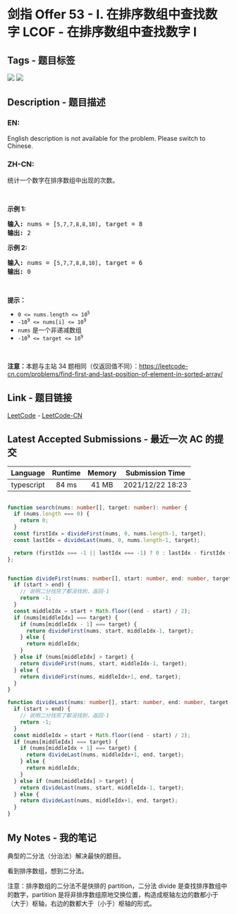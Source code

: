 
# 剑指 Offer 53 - I. 在排序数组中查找数字  LCOF - 在排序数组中查找数字 I

## Tags - 题目标签

 <img src="https://img.shields.io/badge/Array-数组-blue.svg">   <img src="https://img.shields.io/badge/Binary Search-二分查找-blue.svg">  


## Description - 题目描述

### EN:
English description is not available for the problem. Please switch to Chinese.

### ZH-CN:
<p>统计一个数字在排序数组中出现的次数。</p>

<p> </p>

<p><strong>示例 1:</strong></p>

<pre>
<strong>输入:</strong> nums = [<code>5,7,7,8,8,10]</code>, target = 8
<strong>输出:</strong> 2</pre>

<p><strong>示例 2:</strong></p>

<pre>
<strong>输入:</strong> nums = [<code>5,7,7,8,8,10]</code>, target = 6
<strong>输出:</strong> 0</pre>

<p> </p>

<p><strong>提示：</strong></p>

<ul>
	<li><code>0 <= nums.length <= 10<sup>5</sup></code></li>
	<li><code>-10<sup>9</sup> <= nums[i] <= 10<sup>9</sup></code></li>
	<li><code>nums</code> 是一个非递减数组</li>
	<li><code>-10<sup>9</sup> <= target <= 10<sup>9</sup></code></li>
</ul>

<p> </p>

<p><strong>注意：</strong>本题与主站 34 题相同（仅返回值不同）：<a href="https://leetcode-cn.com/problems/find-first-and-last-position-of-element-in-sorted-array/">https://leetcode-cn.com/problems/find-first-and-last-position-of-element-in-sorted-array/</a></p>



## Link - 题目链接

[LeetCode](https://leetcode.com/problems/zai-pai-xu-shu-zu-zhong-cha-zhao-shu-zi-lcof/description/)  -  [LeetCode-CN](https://leetcode.cn/problems/zai-pai-xu-shu-zu-zhong-cha-zhao-shu-zi-lcof/description/)
## Latest Accepted Submissions - 最近一次 AC 的提交


| Language | Runtime | Memory | Submission Time |
|:---:|:---:|:---:|:---:|
| typescript  | 84 ms | 41 MB | 2021/12/22 18:23 |

```typescript

function search(nums: number[], target: number): number {
  if (nums.length === 0) {
    return 0;
  }
  const firstIdx = divideFirst(nums, 0, nums.length-1, target);
  const lastIdx = divideLast(nums, 0, nums.length-1, target);

  return (firstIdx === -1 || lastIdx === -1) ? 0 : lastIdx - firstIdx + 1;
};


function divideFirst(nums: number[], start: number, end: number, target: number): number {
  if (start > end) {
    // 说明二分找完了都没找到，返回-1
    return -1;
  }
  const middleIdx = start + Math.floor((end - start) / 2);
  if (nums[middleIdx] === target) {
    if (nums[middleIdx - 1] === target) {
      return divideFirst(nums, start, middleIdx-1, target);
    } else {
      return middleIdx;
    }
  } else if (nums[middleIdx] > target) {
    return divideFirst(nums, start, middleIdx-1, target);
  } else {
    return divideFirst(nums, middleIdx+1, end, target);
  }
}

function divideLast(nums: number[], start: number, end: number, target: number): number {
  if (start > end) {
    // 说明二分找完了都没找到，返回-1
    return -1;
  }
  const middleIdx = start + Math.floor((end - start) / 2);
  if (nums[middleIdx] === target) {
    if (nums[middleIdx + 1] === target) {
      return divideLast(nums, middleIdx+1, end, target);
    } else {
      return middleIdx;
    }
  } else if (nums[middleIdx] > target) {
    return divideLast(nums, start, middleIdx-1, target);
  } else {
    return divideLast(nums, middleIdx+1, end, target);
  }
}

```
## My Notes - 我的笔记


典型的二分法（分治法）解决最快的题目。

看到排序数组，想到二分法。

注意：排序数组的二分法不是快排的 partition，二分法 divide 是查找排序数组中的数字，partition 是将非排序数组原地交换位置，构造成枢轴左边的数都小于（大于）枢轴，右边的数都大于（小于）枢轴的形式。


